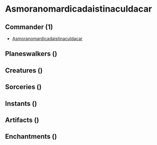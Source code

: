 # Asmoranomardicadaistinaculdacar

## Commander (1)
* [Asmoranomardicadaistinaculdacar](https://www.cardkingdom.com/catalog/search?search=header&filter%5Bname%5D=Asmoranomardicadaistinaculdacar)

## Planeswalkers ()

## Creatures ()

## Sorceries ()

## Instants ()

## Artifacts ()

## Enchantments ()

